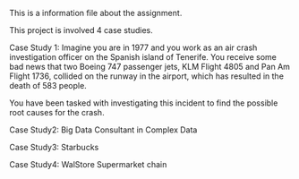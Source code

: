 This is a information file about the assignment.

This project is involved 4 case studies.

Case Study 1:
Imagine you are in 1977 and you work as an air crash investigation officer on the Spanish island of Tenerife. You receive some bad news that two Boeing 747 passenger jets, KLM Flight 4805 and Pan Am Flight 1736, collided on the runway in the airport, which has resulted in the death of 583 people.
 
You have been tasked with investigating this incident to find the possible root causes for the crash. 

Case Study2:
Big Data Consultant in Complex Data

Case Study3:
Starbucks

Case Study4:
WalStore Supermarket chain


